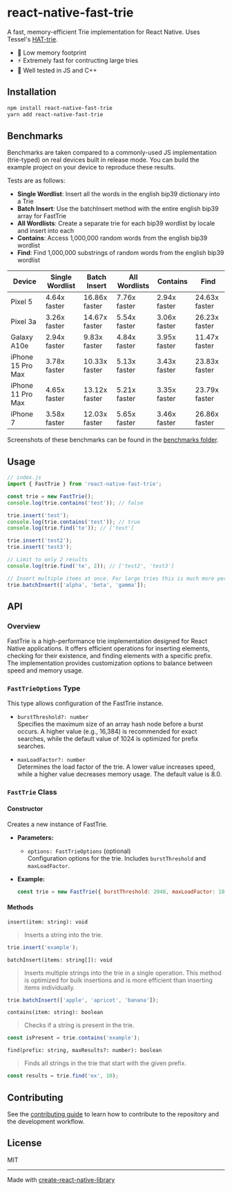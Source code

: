 # react-native-fast-trie

A fast, memory-efficient Trie implementation for React Native. Uses Tessel's [HAT-trie](https://github.com/Tessil/hat-trie).

- 💾 Low memory footprint
- ⚡️ Extremely fast for contructing large tries
- 🧪 Well tested in JS and C++

## Installation

```sh
npm install react-native-fast-trie
yarn add react-native-fast-trie
```

## Benchmarks

Benchmarks are taken compared to a commonly-used JS implementation (trie-typed) on real devices built in release mode. You can build the example project on your device to reproduce these results.

Tests are as follows:

- **Single Wordlist**: Insert all the words in the english bip39 dictionary into a Trie
- **Batch Insert**: Use the batchInsert method with the entire english bip39 array for FastTrie
- **All Wordlists**: Create a separate trie for each bip39 wordlist by locale and insert into each
- **Contains**: Access 1,000,000 random words from the english bip39 wordlist
- **Find**: Find 1,000,000 substrings of random words from the english bip39 wordlist

| Device            | Single Wordlist | Batch Insert  | All Wordlists | Contains     | Find          |
| ----------------- | --------------- | ------------- | ------------- | ------------ | ------------- |
| Pixel 5           | 4.64x faster    | 16.86x faster | 7.76x faster  | 2.94x faster | 24.63x faster |
| Pixel 3a          | 3.26x faster    | 14.67x faster | 5.54x faster  | 3.06x faster | 26.23x faster |
| Galaxy A10e       | 2.94x faster    | 9.83x faster  | 4.84x faster  | 3.95x faster | 11.47x faster |
| iPhone 15 Pro Max | 3.78x faster    | 10.33x faster | 5.13x faster  | 3.43x faster | 23.83x faster |
| iPhone 11 Pro Max | 4.65x faster    | 13.12x faster | 5.21x faster  | 3.35x faster | 23.79x faster |
| iPhone 7          | 3.58x faster    | 12.03x faster | 5.65x faster  | 3.46x faster | 26.86x faster |

Screenshots of these benchmarks can be found in the [benchmarks folder](./benchmarks/).

## Usage

```js
// index.js
import { FastTrie } from 'react-native-fast-trie';

const trie = new FastTrie();
console.log(trie.contains('test')); // false

trie.insert('test');
console.log(trie.contains('test')); // true
console.log(trie.find('te')); // ['test']

trie.insert('test2');
trie.insert('test3');

// Limit to only 2 results
console.log(trie.find('te', 2)); // ['test2', 'test3']

// Insert multiple items at once. For large tries this is much more performant
trie.batchInsert(['alpha', 'beta', 'gamma']);
```

## API

### Overview

FastTrie is a high-performance trie implementation designed for React Native applications. It offers efficient operations for inserting elements, checking for their existence, and finding elements with a specific prefix. The implementation provides customization options to balance between speed and memory usage.

### `FastTrieOptions` Type

This type allows configuration of the FastTrie instance.

- `burstThreshold?: number`  
  Specifies the maximum size of an array hash node before a burst occurs. A higher value (e.g., 16,384) is recommended for exact searches, while the default value of 1024 is optimized for prefix searches.

- `maxLoadFactor?: number`  
  Determines the load factor of the trie. A lower value increases speed, while a higher value decreases memory usage. The default value is 8.0.

### `FastTrie` Class

#### Constructor

Creates a new instance of FastTrie.

- **Parameters:**

  - `options: FastTrieOptions` (optional)  
    Configuration options for the trie. Includes `burstThreshold` and `maxLoadFactor`.

- **Example:**
  ```javascript
  const trie = new FastTrie({ burstThreshold: 2048, maxLoadFactor: 10.0 });
  ```

#### Methods

`insert(item: string): void`

> Inserts a string into the trie.

```javascript
trie.insert('example');
```

`batchInsert(items: string[]): void`

> Inserts multiple strings into the trie in a single operation. This method is optimized for bulk insertions and is more efficient than inserting items individually.

```javascript
trie.batchInsert(['apple', 'apricot', 'banana']);
```

`contains(item: string): boolean`

> Checks if a string is present in the trie.

```javascript
const isPresent = trie.contains('example');
```

`find(prefix: string, maxResults?: number): boolean`

> Finds all strings in the trie that start with the given prefix.

```javascript
const results = trie.find('ex', 10);
```

## Contributing

See the [contributing guide](CONTRIBUTING.md) to learn how to contribute to the repository and the development workflow.

## License

MIT

---

Made with [create-react-native-library](https://github.com/callstack/react-native-builder-bob)
